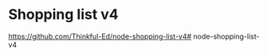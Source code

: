 Shopping list v4
================

https://github.com/Thinkful-Ed/node-shopping-list-v4# node-shopping-list-v4

